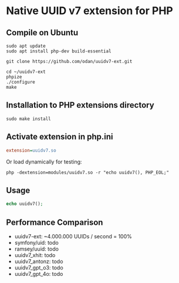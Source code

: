 # Native UUID v7 extension for PHP

## Compile on Ubuntu

```
sudo apt update
sudo apt install php-dev build-essential

git clone https://github.com/odan/uuidv7-ext.git

cd ~/uuidv7-ext
phpize
./configure
make
```

## Installation to PHP extensions directory

```
sudo make install
```

## Activate extension in php.ini

```ini
extension=uuidv7.so
```

Or load dynamically for testing:

```
php -dextension=modules/uuidv7.so -r "echo uuidv7(), PHP_EOL;"
```

## Usage

```php
echo uuidv7();
```

## Performance Comparison

* uuidv7-ext: ~4.000.000 UUIDs / second = 100%
* symfony/uid: todo
* ramsey/uuid: todo
* uuidv7_xhit: todo
* uuidv7_antonz: todo
* uuidv7_gpt_o3: todo
* uuidv7_gpt_4o: todo

